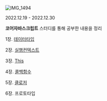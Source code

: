 ![IMG_1494](https://user-images.githubusercontent.com/107349637/209490440-80a2649f-34e2-45aa-bd13-4ea10164b9b0.JPG)

2022.12.19 - 2022.12.30

**코어자바스크립트** 스터디를 통해 공부한 내용을 정리

1장. [데이터타입](https://github.com/bread1022/CoreJavaScript/blob/master/01_data_type.md)

2장. [실행컨텍스트](https://github.com/bread1022/CoreJavaScript/blob/master/02_Execution_Context.md)

3장. [This](https://github.com/bread1022/CoreJavaScript/blob/master/03_this.md)

4장. [콜백함수](https://github.com/bread1022/CoreJavaScript/blob/master/04_callback.md)

5장. [클로저](https://github.com/bread1022/CoreJavaScript/blob/master/05_closure.md)

6장. 프로토타입